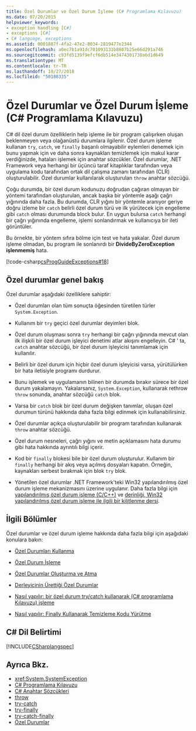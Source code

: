 ```yaml
---
title: Özel Durumlar ve Özel Durum İşleme (C# Programlama Kılavuzu)
ms.date: 07/20/2015
helpviewer_keywords:
- exception handling [C#]
- exceptions [C#]
- C# language, exceptions
ms.assetid: 0001887f-4fa2-47e2-8034-2819477e2344
ms.openlocfilehash: a0ec7b1a91dc701093131b8807b25e66d291a746
ms.sourcegitcommit: c93fd5139f9efcf6db514e3474301738a6d1d649
ms.translationtype: MT
ms.contentlocale: tr-TR
ms.lasthandoff: 10/27/2018
ms.locfileid: "50188335"
---
```

# <a name="exceptions-and-exception-handling-c-programming-guide"></a>Özel Durumlar ve Özel Durum İşleme (C# Programlama Kılavuzu)
C# dil özel durum özelliklerin help işleme ile bir program çalışırken oluşan beklenmeyen veya olağanüstü durumlara ilgilenir. Özel durum işleme kullanan `try`, `catch`, ve `finally` başarılı olmayabilir eylemleri denemek için bunu yapmak için ve daha sonra kaynakları temizlemek için makul karar verdiğinizde, hataları işlemek için anahtar sözcükler. Özel durumlar, .NET Framework veya herhangi bir üçüncü taraf kitaplıklar tarafından veya uygulama kodu tarafından ortak dil çalışma zamanı tarafından (CLR) oluşturulabilir. Özel durumlar kullanılarak oluşturulan `throw` anahtar sözcüğü.  
  
 Çoğu durumda, bir özel durum kodunuzu doğrudan çağıran olmayan bir yöntemi tarafından oluşturulan, ancak başka bir yöntemle aşağı çağrı yığınında daha fazla. Bu durumda, CLR yığını bir yöntemle aranıyor geriye doğru izleme bir `catch` belirli özel durum türü ve ilk yürütecek için engelleme gibi `catch` olması durumunda block bulur. En uygun bulursa `catch` herhangi bir çağrı yığınında engelleme, işlemi sonlandırmak ve kullanıcıya bir ileti görüntüler.  
  
 Bu örnekte, bir yöntem sıfıra bölme için test ve hata yakalar. Özel durum işleme olmadan, bu program ile sonlanırdı bir **DivideByZeroException işlenmemiş** hata.  
  
 [!code-csharp[csProgGuideExceptions#18](../../../csharp/programming-guide/exceptions/codesnippet/CSharp/exceptions-and-exception-handling_1.cs)]  
  
## <a name="exceptions-overview"></a>Özel durumlar genel bakış  
 Özel durumlar aşağıdaki özelliklere sahiptir:  
  
-   Özel durumları olan tüm sonuçta öğesinden türetilen türler `System.Exception`.  
  
-   Kullanım bir `try` geçici özel durumlar deyimleri blok.  
  
-   Özel durum oluşması sonra `try` herhangi bir çağrı yığınında mevcut olan ilk ilişkili bir özel durum işleyici denetimi atlar akışını engelleyin. C# ' ta, `catch` anahtar sözcüğü, bir özel durum işleyicisi tanımlamak için kullanılır.  
  
-   Belirli bir özel durum için hiçbir özel durum işleyicisi varsa, yürütülürken bir hata iletisiyle programı durdurur.  
  
-   Bunu işlemek ve uygulamanın bilinen bir durumda bırakır sürece bir özel durum yakalamayın. Yakalarsanız, `System.Exception`, kullanarak rethrow `throw` sonunda, anahtar sözcüğü `catch` blok.  
  
-   Varsa bir `catch` blok bir özel durum değişken tanımlar, oluşan özel durumun türünü hakkında daha fazla bilgi edinmek için kullanabilirsiniz.  
  
-   Özel durumlar açıkça oluşturulabilir bir program tarafından kullanarak `throw` anahtar sözcüğü.  
  
-   Özel durum nesneleri, çağrı yığını ve metin açıklamasını hata durumu gibi hata hakkında ayrıntılı bilgi içerir.  
  
-   Kod bir `finally` blokesi bile bir özel durum oluşturulur. Kullanım bir `finally` herhangi bir akış veya açılmış dosyaları kapatın. Örneğin, kaynakları serbest bırakmak için blok `try` blok.  
  
-   Yönetilen özel durumlar .NET Framework'teki Win32 yapılandırılmış özel durum işleme mekanizmasını üzerine uygulanır. Daha fazla bilgi için [yapılandırılmış özel durum işleme (C/C++)](/cpp/cpp/structured-exception-handling-c-cpp) ve [derinliği, Win32 yapılandırılmış özel durum işleme ile ilgili bir kilitlenme dersi](https://bytepointer.com/resources/pietrek_crash_course_depths_of_win32_seh.htm).  
  
## <a name="related-sections"></a>İlgili Bölümler  
 Özel durumlar ve özel durum işleme hakkında daha fazla bilgi için aşağıdaki konulara bakın:  
  
-   [Özel Durumları Kullanma](../../../csharp/programming-guide/exceptions/using-exceptions.md)  
  
-   [Özel Durum İşleme](../../../csharp/programming-guide/exceptions/exception-handling.md)  
  
-   [Özel Durumlar Oluşturma ve Atma](../../../csharp/programming-guide/exceptions/creating-and-throwing-exceptions.md)  
  
-   [Derleyicinin Ürettiği Özel Durumlar](../../../csharp/programming-guide/exceptions/compiler-generated-exceptions.md)  
  
-   [Nasıl yapılır: bir özel durum try/catch kullanarak (C# programlama Kılavuzu) işleme](../../../csharp/programming-guide/exceptions/how-to-handle-an-exception-using-try-catch.md)  
  
-   [Nasıl yapılır: Finally Kullanarak Temizleme Kodu Yürütme](../../../csharp/programming-guide/exceptions/how-to-execute-cleanup-code-using-finally.md)  
  
## <a name="c-language-specification"></a>C# Dil Belirtimi  
 [!INCLUDE[CSharplangspec](~/includes/csharplangspec-md.md)]  
  
## <a name="see-also"></a>Ayrıca Bkz.

- <xref:System.SystemException>  
- [C# Programlama Kılavuzu](../../../csharp/programming-guide/index.md)  
- [C# Anahtar Sözcükleri](../../../csharp/language-reference/keywords/index.md)  
- [throw](../../../csharp/language-reference/keywords/throw.md)  
- [try-catch](../../../csharp/language-reference/keywords/try-catch.md)  
- [try-finally](../../../csharp/language-reference/keywords/try-finally.md)  
- [try-catch-finally](../../../csharp/language-reference/keywords/try-catch-finally.md)  
- [Özel Durumlar](../../../standard/exceptions/index.md)  
